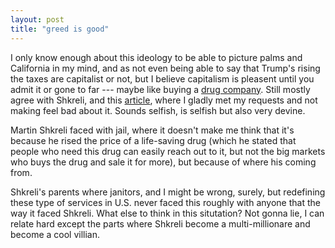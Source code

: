 ```yaml
---
layout: post
title: "greed is good"
---
```


I only know enough about this ideology to be able to picture palms and California in my mind, and as not even being able to say that Trump's rising the taxes are capitalist or not, but I believe capitalism is pleasent until you admit it or gone to far --- maybe like buying a [drug company][daraprim]. Still mostly agree with Shkreli, and this [article][article], where I gladly met my requests and not making feel bad about it. Sounds selfish, is selfish but also very devine.

Martin Shkreli faced with jail, where it doesn't make me think that it's because he rised the price of a life-saving drug (which he stated that people who need this drug can easily reach out to it, but not the big markets who buys the drug and sale it for more), but because of where his coming from.

Shkreli's parents where janitors, and I might be wrong, surely, but redefining these type of services in U.S. never faced this roughly with anyone that the way it faced Shkreli. What else to think in this situtation? Not gonna lie, I can relate hard except the parts where Shkreli become a multi-millionare and become a cool villian.





































[article]: https://www.washingtonpost.com/news/morning-mix/wp/2015/09/23/pharma-bro-martin-shkreli-and-the-very-american-debate-over-maximizing-profit/
[daraprim]: https://en.wikipedia.org/wiki/Martin_Shkreli